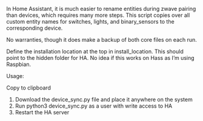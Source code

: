 In Home Assistant, it is much easier to rename entities during zwave pairing than devices, which requires many more steps. This script copies over all custom entity names for switches, lights, and binary_sensors to the corresponding device.

No warranties, though it does make a backup of both core files on each run.

Define the installation location at the top in install_location. This should point to the hidden folder for HA. No idea if this works on Hass as I’m using Raspbian.

Usage:

Copy to clipboard
1. Download the device_sync.py file and place it anywhere on the system
2. Run python3 device_sync.py as a user with write access to HA
3. Restart the HA server 
